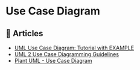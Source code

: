 
# Use Case Diagram

## 📕 Articles

- [UML Use Case Diagram: Tutorial with EXAMPLE](https://www.guru99.com/use-case-diagrams-example.html)
- [UML 2 Use Case Diagramming Guidelines](http://agilemodeling.com/style/useCaseDiagram.htm)
- [Plant UML - Use Case Diagram](https://plantuml.com/use-case-diagram)
